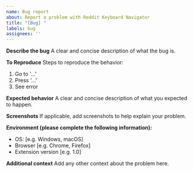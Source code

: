 ```yaml
---
name: Bug report
about: Report a problem with Reddit Keyboard Navigator
title: "[Bug] "
labels: bug
assignees: ''
---
```


**Describe the bug**
A clear and concise description of what the bug is.

**To Reproduce**
Steps to reproduce the behavior:
1. Go to '...'
2. Press '...'
3. See error

**Expected behavior**
A clear and concise description of what you expected to happen.

**Screenshots**
If applicable, add screenshots to help explain your problem.

**Environment (please complete the following information):**
- OS: [e.g. Windows, macOS]
- Browser [e.g. Chrome, Firefox]
- Extension version [e.g. 1.0]

**Additional context**
Add any other context about the problem here.
